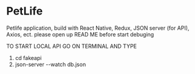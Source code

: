 # PetLife
Petlife application, build with React Native, Redux, JSON server (for API), Axios, ect. please open up READ ME before start debuging

TO START LOCAL API 
GO ON TERMINAL AND TYPE
1. cd fakeapi
2. json-server --watch db.json
